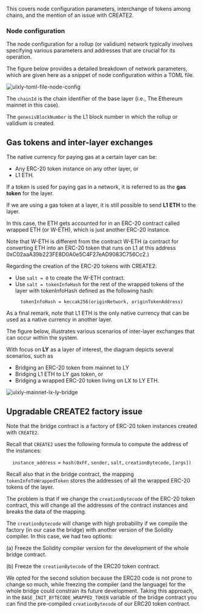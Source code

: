 This covers node configuration parameters, interchange of tokens among chains, and the mention of an issue with CREATE2. 

### Node configuration

The node configuration for a rollup (or validium) network typically involves specifying various parameters and addresses that are crucial for its operation.

The figure below provides a detailed breakdown of network parameters, which are given here as a snippet of node configuration within a TOML file.

![ulxly-toml-file-node-config](../../../../img/zkEVM/ulxly-toml-file-node-config.png)

The $\texttt{chainId}$ is the chain identifier of the base layer (i.e., The Ethereum mainnet in this case).

The $\texttt{genesisBlockNumber}$ is the L1 block number in which the rollup or validium is created.

## Gas tokens and inter-layer exchanges

The native currency for paying gas at a certain layer can be:

- Any ERC-20 token instance on any other layer, or
- L1 ETH.

If a token is used for paying gas in a network, it is referred to as the **gas token** for the layer.

If we are using a gas token at a layer, it is still possible to send **L1 ETH** to the layer.

In this case, the ETH gets accounted for in an ERC-20 contract called wrapped ETH (or W-ETH), which is just another ERC-20 instance.

Note that W-ETH is different from the contract W-ETH (a contract for converting ETH into an ERC-20 token that runs on L1 at this address $\text{0xC02aaA39b223FE8D0A0e5C4F27eAD9083C756Cc2}$.)

Regarding the creation of the ERC-20 tokens with CREATE2:

- Use $\texttt{salt = 0}$ to create the W-ETH contract.
- Use $\texttt{salt = tokenInfoHash}$ for the rest of the wrapped tokens of the layer with tokenInfoHash defined as the following hash:

$$
\texttt{tokenInfoHash = keccak256(originNetwork, originTokenAddress)}
$$

As a final remark, note that L1 ETH is the only native currency that can be used as a native currency in another layer.

The figure below, illustrates various scenarios of inter-layer exchanges that can occur within the system.

With focus on **LY** as a layer of interest, the diagram depicts several scenarios, such as 

- Bridging an ERC-20 token from mainnet to LY
- Bridging L1 ETH to LY gas token, or 
- Bridging a wrapped ERC-20 token living on LX to LY ETH.

![ulxly-mainnet-lx-ly-bridge](../../../../img/zkEVM/ulxly-mainnet-lx-ly-bridge.png)

## Upgradable CREATE2 factory issue

Note that the bridge contract is a factory of ERC-20 token instances created with $\texttt{CREATE2}$. 

Recall that $\texttt{CREATE2}$ uses the following formula to compute the address of the instances:

$$
\mathtt{instance\_address} = \mathtt{hash(0xFF, sender, salt, creationBytecode, [args])}
$$

Recall also that in the bridge contract, the mapping $\texttt{tokenInfoToWrappedToken}$ stores the addresses of all the wrapped ERC-20 tokens of the layer. 

The problem is that if we change the $\texttt{creationBytecode}$ of the ERC-20 token contract, this will change all the addresses of the contract instances and breaks the data of the mapping.

The $\texttt{creationBytecode}$ will change with high probability if we compile the factory (in our case the bridge) with another version of the Solidity compiler. In this case, we had two options:

(a) Freeze the Solidity compiler version for the development of the whole bridge contract. 

(b) Freeze the $\texttt{creationBytecode}$ of the ERC20 token contract.

We opted for the second solution because the ERC20 code is not prone to change so much, while freezing the compiler (and the language) for the whole bridge could constrain its future development. Taking this approach, in the $\mathtt{BASE\_INIT\_BYTECODE\_WRAPPED\_TOKEN}$ variable of the bridge contract you can find the pre-compiled $\texttt{creationBytecode}$ of our ERC20 token contract.
